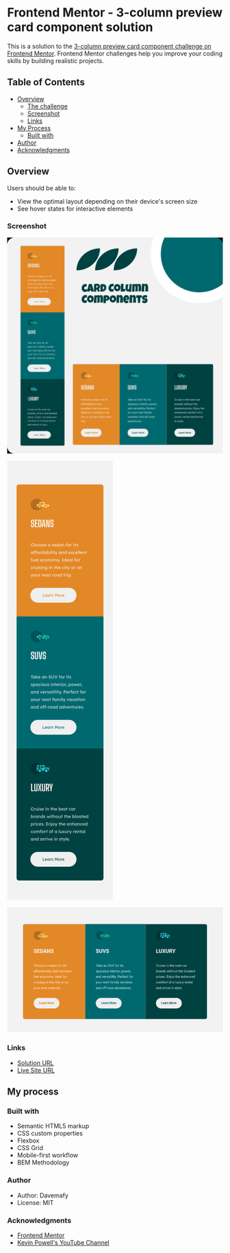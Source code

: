 # Frontend Mentor - 3-column preview card component solution

This is a solution to the [3-column preview card component challenge on Frontend Mentor](https://www.frontendmentor.io/challenges/3column-preview-card-component-pH92eAR2-). Frontend Mentor challenges help you improve your coding skills by building realistic projects.

## Table of Contents

- [Overview](#overview)
  - [The challenge](#the-challenge)
  - [Screenshot](#screenshot)
  - [Links](#links)
- [My Process](#my-process)
  - [Built with](#built-with)
- [Author](#author)
- [Acknowledgments](#acknowledgments)

## Overview

Users should be able to:

- View the optimal layout depending on their device's screen size
- See hover states for interactive elements

### Screenshot

![Screenshot 3](/screenshots/screenshot3.jpg)

![Screenshot 1](/screenshots/screenshot.png)

![Screenshot 2](/screenshots/screenshot2.png)


### Links

- [Solution URL](https://your-solution-url.com)
- [Live Site URL](https://your-live-site-url.com)

## My process

### Built with

- Semantic HTML5 markup
- CSS custom properties
- Flexbox
- CSS Grid
- Mobile-first workflow
- BEM Methodology 

### Author

- Author: Davemafy
- License: MIT

### Acknowledgments

- [Frontend Mentor](https://www.frontendmentor.io/)
- [Kevin Powell's YouTube Channel](link_to_kevin_powell_youtube)
